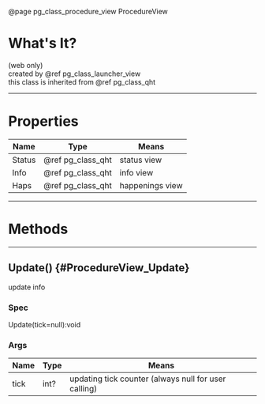 ﻿@page pg_class_procedure_view ProcedureView

# What's It?

(web only)  
created by @ref pg_class_launcher_view  
this class is inherited from @ref pg_class_qht  

-----
# Properties

| Name | Type | Means |
|------|------|-------|
| Status | @ref pg_class_qht | status view |
| Info | @ref pg_class_qht | info view |
| Haps | @ref pg_class_qht | happenings view |

-----
# Methods

-----
## Update() {#ProcedureView_Update}

update info  

### Spec

Update(tick=null):void

### Args

| Name | Type | Means |
|------|------|-------|
| tick | int? | updating tick counter (always null for user calling) |

